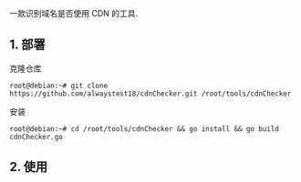 一款识别域名是否使用 CDN 的工具.

## 1. 部署

克隆仓库

```shell
root@debian:~# git clone https://github.com/alwaystest18/cdnChecker.git /root/tools/cdnChecker
```

安装

```shell
root@debian:~# cd /root/tools/cdnChecker && go install && go build cdnChecker.go
```

## 2. 使用

```

```

